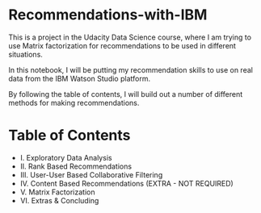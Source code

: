 # Recommendations-with-IBM
This is a project in the Udacity Data Science course, where I am trying to use Matrix factorization for recommendations to be used in different situations.

In this notebook, I will be putting my recommendation skills to use on real data from the IBM Watson Studio platform.

By following the table of contents, I will build out a number of different methods for making recommendations.

# Table of Contents
- I. Exploratory Data Analysis
- II. Rank Based Recommendations
- III. User-User Based Collaborative Filtering
- IV. Content Based Recommendations (EXTRA - NOT REQUIRED)
- V. Matrix Factorization
- VI. Extras & Concluding
